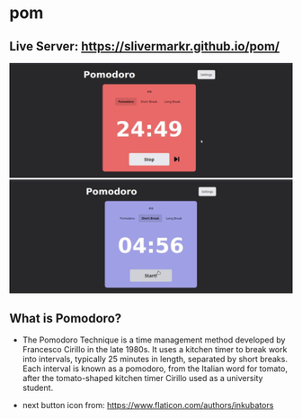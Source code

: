 # pom

## Live Server: https://slivermarkr.github.io/pom/

![Alt text](./images/Screenshot_2025-01-02_23-22-30.jpg)
![Alt text](./images/Screenshot_2025-01-02_23-23-24.jpg)

## What is Pomodoro?

- The Pomodoro Technique is a time management method developed by Francesco Cirillo in the late 1980s. It uses a kitchen timer to break work into intervals, typically 25 minutes in length, separated by short breaks. Each interval is known as a pomodoro, from the Italian word for tomato, after the tomato-shaped kitchen timer Cirillo used as a university student.

- next button icon from: https://www.flaticon.com/authors/inkubators
